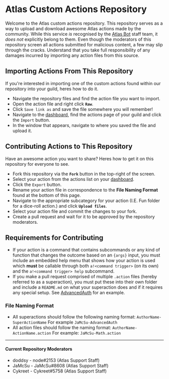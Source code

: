 # Atlas Custom Actions Repository
Welcome to the Atlas custom actions repository. This repository serves as a way to upload and download awesome Atlas actions made by the community. While this service *is* recognised by the [Atlas Bot](https://atlasbot.xyz/) staff team, it *does not* explicitly belong to them. Even though the moderators of this repository screen all actions submitted for malicious content, a few may slip through the cracks. Understand that you take full responsibility of any damages incurred by importing any action files from this source.

## Importing Actions From This Repository
If you're interested in importing one of the custom actions found within our repository into your guild, heres how to do it.
* Navigate the repository files and find the action file you want to import.
* Open the action file and right click **`Raw`**.
* Click `Save link as` and save the file somewhere you will remember!
* Navigate to the [dashboard](https://atlasbot.xyz/), find the actions page of your guild and click the `Import` button.
* In the window that appears, navigate to where you saved the file and upload it.

## Contributing Actions to This Repository
Have an awesome action you want to share? Heres how to get it on this repository for everyone to see.
* Fork this repository via the **`Fork`** button in the top-right of the screen.
* Select your action from the actions list on your [dashboard](https://atlasbot.xyz/).
* Click the `Export` button.
* Rename your action file in correspondence to the **File Naming Format** found at the bottom of this page.
* Navigate to the appropriate subcategory for your action (I.E. Fun folder for a dice-roll action.) and click **`Upload files`**.
* Select your action file and commit the changes to your fork.
* Create a pull request and wait for it to be approved by the repository moderators.

## Requirements for Contributing
* If your action is a command that contains subcommands or any kind of function that changes the outcome based on an `{args}` input, you must include an embedded help menu that shows how your action is used which **must** be callable through both `a!<command trigger>` (on its own) and the `a!<command trigger> help` subcommand.
* If you make a pull request comprised of multiple `.action` files (hereby referred to as a superaction), you must put these into their own folder and include a `README.md` on what your superaction does and if it requires any special setup. See [AdvancedAuth](https://github.com/doddsy/atlas-custom-actions/tree/master/Moderation/JaMcSu-AdvancedAuth) for an example.

### File Naming Format
* All superactions should follow the following naming format: ```AuthorName-SuperActionName```
For example ```JaMcSu-AdvancedAuth```
* All action files should follow the naming format: ```AuthorName-ActionName.action```
For example: ```JaMcSu-Math.action```

----------

#### Current Repository Moderators
* doddsy - node#2153 (Atlas Support Staff)
* JaMcSu - JaMcSu#8608 (Atlas Support Staff)
* Cykreet - Cykreet#5758 (Atlas Support Staff)
